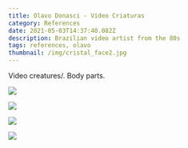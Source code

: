 ```yaml
---
title: Olavo Donasci - Video Criaturas
category: References
date: 2021-05-03T14:37:40.082Z
description: Brazilian video artist from the 80s
tags: references, olavo
thumbnail: /img/cristal_face2.jpg
---
```

Video creatures/. Body parts. 

![](/img/4683001363_6233a77a75_c.jpg)

![](/img/cristal_face2.jpg)

![](/img/olavo-donasci.png)

![](/img/4707411950_c90cb359bf_b.jpg)
